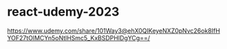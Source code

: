 # react-udemy-2023
https://www.udemy.com/share/101Way3@ehX0QIKeyeNXZ0pNvc26ok8IfHYOF27tOlMCYn5oNtlHSmc5_KxBSDPHIDgYCg==/
